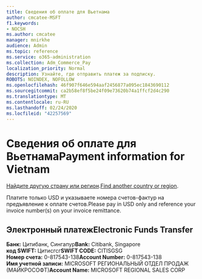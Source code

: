 ```yaml
---
title: Сведения об оплате для Вьетнама
author: cmcatee-MSFT
f1.keywords:
- NOCSH
ms.author: cmcatee
manager: mnirkhe
audience: Admin
ms.topic: reference
ms.service: o365-administration
ms.collection: Adm_Commerce_Pay
localization_priority: Normal
description: Узнайте, где отправить платеж за подписку.
ROBOTS: NOINDEX, NOFOLLOW
ms.openlocfilehash: 46f907f646e594aaf2456877a095ec1843690112
ms.sourcegitcommit: ca2b58ef8f5be24f09e73620b74a1ffcf2d4c290
ms.translationtype: MT
ms.contentlocale: ru-RU
ms.lasthandoff: 02/24/2020
ms.locfileid: "42257569"
---
```

# <a name="payment-information-for-vietnam"></a><span data-ttu-id="da4bf-103">Сведения об оплате для Вьетнама</span><span class="sxs-lookup"><span data-stu-id="da4bf-103">Payment information for Vietnam</span></span>

<span data-ttu-id="da4bf-104">[Найдите другую страну или регион](../billing-and-payments/pay-for-your-subscription.md).</span><span class="sxs-lookup"><span data-stu-id="da4bf-104">[Find another country or region](../billing-and-payments/pay-for-your-subscription.md).</span></span>

<span data-ttu-id="da4bf-105">Платите только USD и указываете номера счетов-фактур на предъявление к оплате счетов.</span><span class="sxs-lookup"><span data-stu-id="da4bf-105">Please pay in USD only and reference your invoice number(s) on your invoice remittance.</span></span>

## <a name="electronic-funds-transfer"></a><span data-ttu-id="da4bf-106">Электронный платеж</span><span class="sxs-lookup"><span data-stu-id="da4bf-106">Electronic Funds Transfer</span></span>

<span data-ttu-id="da4bf-107">**Банк:** Цитибанк, Сингапур</span><span class="sxs-lookup"><span data-stu-id="da4bf-107">**Bank:** Citibank, Singapore</span></span>  
<span data-ttu-id="da4bf-108">**код SWIFT:** Цитисгсг</span><span class="sxs-lookup"><span data-stu-id="da4bf-108">**SWIFT CODE:** CITISGSG</span></span>  
<span data-ttu-id="da4bf-109">**Номер счета:** 0-817543-138</span><span class="sxs-lookup"><span data-stu-id="da4bf-109">**Account Number:** 0-817543-138</span></span>  
<span data-ttu-id="da4bf-110">**Имя учетной записи:** MICROSOFT РЕГИОНАЛЬНЫЙ ОТДЕЛ ПРОДАЖ (МАЙКРОСОФТ)</span><span class="sxs-lookup"><span data-stu-id="da4bf-110">**Account Name:** MICROSOFT REGIONAL SALES CORP</span></span>  
